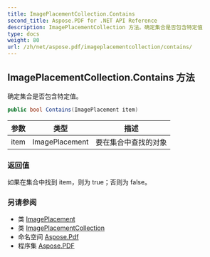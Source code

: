 ```yaml
---
title: ImagePlacementCollection.Contains
second_title: Aspose.PDF for .NET API Reference
description: ImagePlacementCollection 方法。确定集合是否包含特定值
type: docs
weight: 80
url: /zh/net/aspose.pdf/imageplacementcollection/contains/
---
```

## ImagePlacementCollection.Contains 方法

确定集合是否包含特定值。

```csharp
public bool Contains(ImagePlacement item)
```

| 参数 | 类型 | 描述 |
| --- | --- | --- |
| item | ImagePlacement | 要在集合中查找的对象 |

### 返回值

如果在集合中找到 item，则为 true；否则为 false。

### 另请参阅

* 类 [ImagePlacement](../../imageplacement/)
* 类 [ImagePlacementCollection](../)
* 命名空间 [Aspose.Pdf](../../../aspose.pdf/)
* 程序集 [Aspose.PDF](../../../)